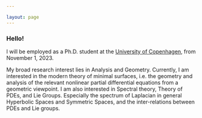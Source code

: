 ```yaml
---

layout: page
---
```


### Hello!

I will be employed as a Ph.D. student at the [University of Copenhagen](https://geotop.math.ku.dk), from November 1, 2023. <br>


My broad research interest lies in Analysis and Geometry. Currently, I am interested in the modern theory of minimal surfaces, i.e. the geometry and analysis of the relevant nonlinear partial differential equations from a geometric viewpoint. I am also interested in Spectral theory,
Theory of PDEs, and Lie Groups. Especially the spectrum of Laplacian in general Hyperbolic Spaces and Symmetric Spaces, and the inter-relations between PDEs and Lie groups. 





